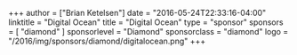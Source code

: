 +++
author = ["Brian Ketelsen"]
date = "2016-05-24T22:33:16-04:00"
linktitle = "Digital Ocean"
title = "Digital Ocean"
type = "sponsor"
sponsors = [ "diamond" ] 
sponsorlevel = "Diamond"
sponsorclass = "diamond"
logo = "/2016/img/sponsors/diamond/digitalocean.png"
+++

